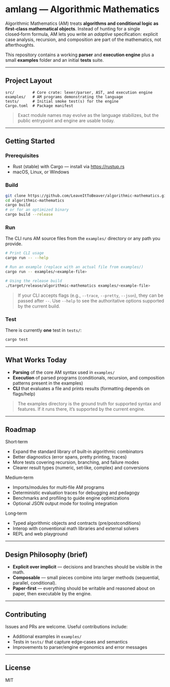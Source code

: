 # amlang — Algorithmic Mathematics

Algorithmic Mathematics (AM) treats **algorithms and conditional logic as first‑class mathematical objects**. Instead of hunting for a single closed‑form formula, AM lets you write an *adaptive* specification: explicit case analysis, recursion, and composition are part of the mathematics, not afterthoughts.

This repository contains a working **parser** and **execution engine** plus a small **examples** folder and an initial **tests** suite.

---

## Project Layout

```
src/        # Core crate: lexer/parser, AST, and execution engine
examples/   # AM programs demonstrating the language
tests/      # Initial smoke test(s) for the engine
Cargo.toml  # Package manifest
```

> Exact module names may evolve as the language stabilizes, but the public entrypoint and engine are usable today.

---

## Getting Started

### Prerequisites
- Rust (stable) with Cargo — install via https://rustup.rs
- macOS, Linux, or Windows

### Build
```bash
git clone https://github.com/LeaveItToBeaver/algorithmic-mathematics.git
cd algorithmic-mathematics
cargo build
# or for an optimized binary
cargo build --release
```

### Run
The CLI runs AM source files from the `examples/` directory or any path you provide.
```bash
# Print CLI usage
cargo run -- --help

# Run an example (replace with an actual file from examples/)
cargo run -- examples/<example-file>

# Using the release build
./target/release/algorithmic-mathematics examples/<example-file>
```

> If your CLI accepts flags (e.g., `--trace`, `--pretty`, `--json`), they can be passed after `--`. Use `--help` to see the authoritative options supported by the current build.

### Test
There is currently **one** test in `tests/`:
```bash
cargo test
```

---

## What Works Today

- **Parsing** of the core AM syntax used in `examples/`
- **Execution** of parsed programs (conditionals, recursion, and composition patterns present in the examples)
- **CLI** that evaluates a file and prints results (formatting depends on flags/help)

> The examples directory is the ground truth for supported syntax and features. If it runs there, it’s supported by the current engine.

---

## Roadmap

Short‑term
- Expand the standard library of built‑in algorithmic combinators
- Better diagnostics (error spans, pretty printing, traces)
- More tests covering recursion, branching, and failure modes
- Clearer result types (numeric, set‑like, complex) and conversions

Medium‑term
- Imports/modules for multi‑file AM programs
- Deterministic evaluation traces for debugging and pedagogy
- Benchmarks and profiling to guide engine optimizations
- Optional JSON output mode for tooling integration

Long‑term
- Typed algorithmic objects and contracts (pre/postconditions)
- Interop with conventional math libraries and external solvers
- REPL and web playground

---

## Design Philosophy (brief)

- **Explicit over implicit** — decisions and branches should be visible in the math.
- **Composable** — small pieces combine into larger methods (sequential, parallel, conditional).
- **Paper‑first** — everything should be writable and reasoned about on paper, then executable by the engine.

---

## Contributing

Issues and PRs are welcome. Useful contributions include:
- Additional examples in `examples/`
- Tests in `tests/` that capture edge‑cases and semantics
- Improvements to parser/engine ergonomics and error messages

---

## License

MIT
